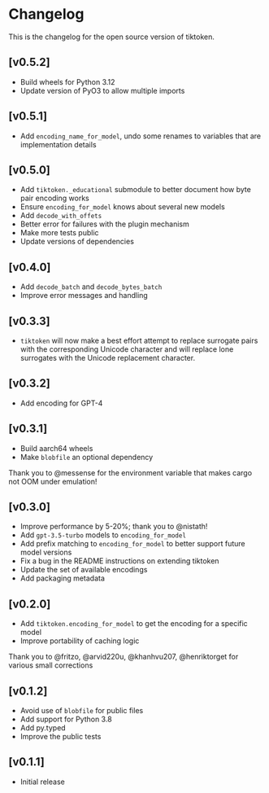 # Changelog

This is the changelog for the open source version of tiktoken.

## [v0.5.2]
- Build wheels for Python 3.12
- Update version of PyO3 to allow multiple imports

## [v0.5.1]
- Add `encoding_name_for_model`, undo some renames to variables that are implementation details

## [v0.5.0]
- Add `tiktoken._educational` submodule to better document how byte pair encoding works
- Ensure `encoding_for_model` knows about several new models
- Add `decode_with_offets`
- Better error for failures with the plugin mechanism
- Make more tests public
- Update versions of dependencies

## [v0.4.0]
- Add `decode_batch` and `decode_bytes_batch`
- Improve error messages and handling

## [v0.3.3]
- `tiktoken` will now make a best effort attempt to replace surrogate pairs with the corresponding
   Unicode character and will replace lone surrogates with the Unicode replacement character.

## [v0.3.2]
- Add encoding for GPT-4

## [v0.3.1]
- Build aarch64 wheels
- Make `blobfile` an optional dependency

Thank you to @messense for the environment variable that makes cargo not OOM under emulation!

## [v0.3.0]
- Improve performance by 5-20%; thank you to @nistath!
- Add `gpt-3.5-turbo` models to `encoding_for_model`
- Add prefix matching to `encoding_for_model` to better support future model versions
- Fix a bug in the README instructions on extending tiktoken
- Update the set of available encodings
- Add packaging metadata

## [v0.2.0]
- Add ``tiktoken.encoding_for_model`` to get the encoding for a specific model
- Improve portability of caching logic

Thank you to @fritzo, @arvid220u, @khanhvu207, @henriktorget for various small corrections

## [v0.1.2]
- Avoid use of `blobfile` for public files
- Add support for Python 3.8
- Add py.typed
- Improve the public tests

## [v0.1.1]
- Initial release
